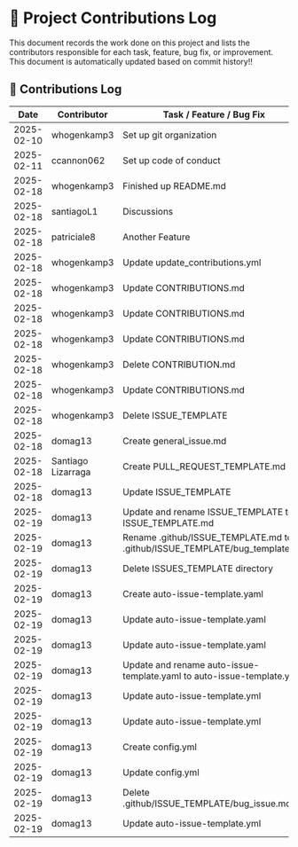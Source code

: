 # 📜 Project Contributions Log  

This document records the work done on this project and lists the contributors responsible for each task, feature, bug fix, or improvement.  
This document is automatically updated based on commit history!!

## 📌 Contributions Log  

| Date       | Contributor | Task / Feature / Bug Fix | Reference (Commit Hash) |
|------------|------------|-------------------------|-------------------------|
| 2025-02-10 | whogenkamp3 | Set up git organization  | 89efdea8918a7dfdd4ca602a0dd89fb902d0e99c |
| 2025-02-11 | ccannon062  | Set up code of conduct   | e37a0adc391740340c07484416ed55eaa823c85c |
| 2025-02-18 | whogenkamp3 | Finished up README.md    | ba741199b962d3f474c609584e826229c0906c18 |
| 2025-02-18 | santiagoL1  | Discussions              | 24f3609fb5d2b830eb8c4d2f2cd37eca7c480954 |
| 2025-02-18 | patriciale8 | Another Feature          | 530a94a6a07b1d5e1a7a766e38651e26d81cda64 |
| 2025-02-18 | whogenkamp3 | Update update_contributions.yml | bcf72d0d8e02f2fbb6138c8a06d39199c0ea1383 |
| 2025-02-18 | whogenkamp3 | Update CONTRIBUTIONS.md | 2ae831dd33c3e721d01a25cdfb0ae711d3897474 |
| 2025-02-18 | whogenkamp3 | Update CONTRIBUTIONS.md | fe2b090c9d7dfe80a65f0e2810a4bfdcda3d93db |
| 2025-02-18 | whogenkamp3 | Update CONTRIBUTIONS.md | 9745944178f73f793c1dd61f39fab9d6e15ac766 |
| 2025-02-18 | whogenkamp3 | Delete CONTRIBUTION.md | 3e49f340568edf92e9e60087e1ac1da9ea560818 |
| 2025-02-18 | whogenkamp3 | Update CONTRIBUTIONS.md | e9d6906774090154f6cd1107da0e6deec2c277e3 |
| 2025-02-18 | whogenkamp3 | Delete ISSUE_TEMPLATE | 28c9c5e0f6483da383edc4f75b91d66b61bd6aad |
| 2025-02-18 | domag13 | Create general_issue.md | d40171e8fd44c4349ab63804e39181ffaac656b1 |
| 2025-02-18 | Santiago Lizarraga | Create PULL_REQUEST_TEMPLATE.md | 934a75e5a7d3d5e8f654aaa03a2a86650b1f9b78 |
| 2025-02-18 | domag13 | Update ISSUE_TEMPLATE | 4ccf9ed108213e4e563351f3acb620f497433e23 |
| 2025-02-19 | domag13 | Update and rename ISSUE_TEMPLATE to ISSUE_TEMPLATE.md | 761fb6d45ea5f7550c955fb0e0b95cd28943c5ff |
| 2025-02-19 | domag13 | Rename .github/ISSUE_TEMPLATE.md to .github/ISSUE_TEMPLATE/bug_template.md | 2c42b6a7a9810c994161cabe387f94323c2d49a6 |
| 2025-02-19 | domag13 | Delete ISSUES_TEMPLATE directory | d9ba6f2ed3a1d1cc6be0dcd23f35bd6a5cd2c4c7 |
| 2025-02-19 | domag13 | Create auto-issue-template.yaml | 93509de8aa3b93b0897f39fded68c5c541901d04 |
| 2025-02-19 | domag13 | Update auto-issue-template.yaml | 0829c8452f5ad908185f70ec45b20fc671122520 |
| 2025-02-19 | domag13 | Update auto-issue-template.yaml | e208e8ca7c4cd08c58e9fe9587dc7f8fdf1d453a |
| 2025-02-19 | domag13 | Update and rename auto-issue-template.yaml to auto-issue-template.yml | c4093b811831c3117186be33eb260b1ab6351efd |
| 2025-02-19 | domag13 | Update auto-issue-template.yml | 3a76f31cd034eece8016d461559d324aaf6de566 |
| 2025-02-19 | domag13 | Update auto-issue-template.yml | 27c3ff50f29ab2f5a4f8cb61a3c6ac6269c9293c |
| 2025-02-19 | domag13 | Create config.yml | 1d4e50fb07f3efe94609b75814bc2acbe7e4eaf8 |
| 2025-02-19 | domag13 | Update config.yml | 7e38195b8f7ad6b0f14484ffe16a3c17b5c1c9ca |
| 2025-02-19 | domag13 | Delete .github/ISSUE_TEMPLATE/bug_issue.md | f1431caaf36bf524b9de438c2623409de9efd6f4 |
| 2025-02-19 | domag13 | Update auto-issue-template.yml | 6f8d6655ffd94f00d492fefbe0bb7d3e281a4a59 |
